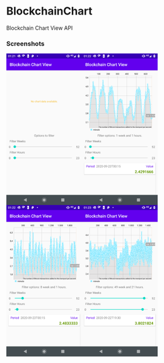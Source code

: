 # BlockchainChart
Blockchain Chart View API


### Screenshots


<img src="https://github.com/RDMotta/rdm_pictures_document/blob/master/BlockchainChart/BlockchainChart_no_filter.png" width=200 align=left>
<img src="https://github.com/RDMotta/rdm_pictures_document/blob/master/BlockchainChart/BlockchainChart_filter_1w1h.png" width=200 align=left>
<img src="https://github.com/RDMotta/rdm_pictures_document/blob/master/BlockchainChart/BlockchainChart_filter8w1h.png" width=200 align=left>
<img src="https://github.com/RDMotta/rdm_pictures_document/blob/master/BlockchainChart/BlockchainChart_filter49w21h.png" width=200 align=left>

